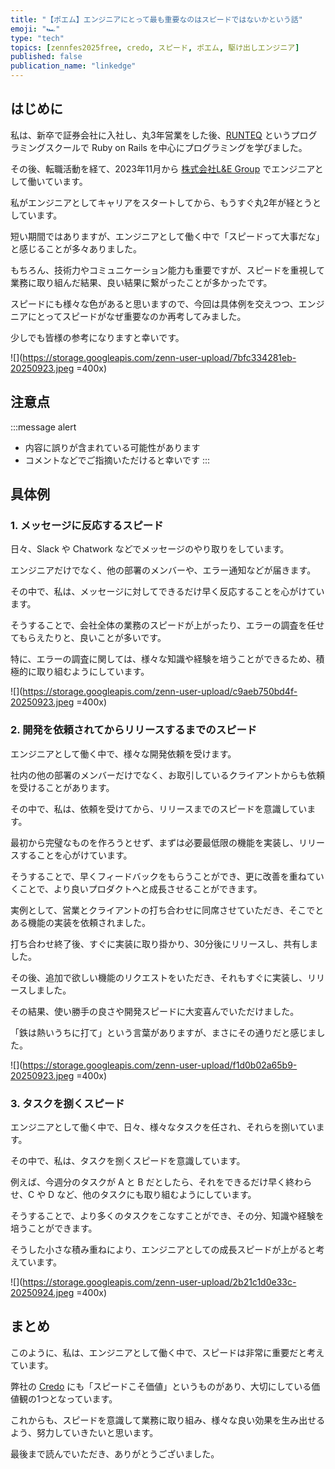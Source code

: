 ```yaml
---
title: "【ポエム】エンジニアにとって最も重要なのはスピードではないかという話"
emoji: "🏎️"
type: "tech"
topics: [zennfes2025free, credo, スピード, ポエム, 駆け出しエンジニア]
published: false
publication_name: "linkedge"
---
```


## はじめに

私は、新卒で証券会社に入社し、丸3年営業をした後、[RUNTEQ](https://runteq.jp) というプログラミングスクールで Ruby on Rails を中心にプログラミングを学びました。

その後、転職活動を経て、2023年11月から [株式会社L&E Group](https://legrp.co.jp) でエンジニアとして働いています。

私がエンジニアとしてキャリアをスタートしてから、もうすぐ丸2年が経とうとしています。

短い期間ではありますが、エンジニアとして働く中で「スピードって大事だな」と感じることが多々ありました。

もちろん、技術力やコミュニケーション能力も重要ですが、スピードを重視して業務に取り組んだ結果、良い結果に繋がったことが多かったです。

スピードにも様々な色があると思いますので、今回は具体例を交えつつ、エンジニアにとってスピードがなぜ重要なのか再考してみました。

少しでも皆様の参考になりますと幸いです。

![](https://storage.googleapis.com/zenn-user-upload/7bfc334281eb-20250923.jpeg =400x)

## 注意点

:::message alert
- 内容に誤りが含まれている可能性があります
- コメントなどでご指摘いただけると幸いです
:::

## 具体例

### 1. メッセージに反応するスピード

日々、Slack や Chatwork などでメッセージのやり取りをしています。

エンジニアだけでなく、他の部署のメンバーや、エラー通知などが届きます。

その中で、私は、メッセージに対してできるだけ早く反応することを心がけています。

そうすることで、会社全体の業務のスピードが上がったり、エラーの調査を任せてもらえたりと、良いことが多いです。

特に、エラーの調査に関しては、様々な知識や経験を培うことができるため、積極的に取り組むようにしています。

![](https://storage.googleapis.com/zenn-user-upload/c9aeb750bd4f-20250923.jpeg =400x)

### 2. 開発を依頼されてからリリースするまでのスピード

エンジニアとして働く中で、様々な開発依頼を受けます。

社内の他の部署のメンバーだけでなく、お取引しているクライアントからも依頼を受けることがあります。

その中で、私は、依頼を受けてから、リリースまでのスピードを意識しています。

最初から完璧なものを作ろうとせず、まずは必要最低限の機能を実装し、リリースすることを心がけています。

そうすることで、早くフィードバックをもらうことができ、更に改善を重ねていくことで、より良いプロダクトへと成長させることができます。

実例として、営業とクライアントの打ち合わせに同席させていただき、そこでとある機能の実装を依頼されました。

打ち合わせ終了後、すぐに実装に取り掛かり、30分後にリリースし、共有しました。

その後、追加で欲しい機能のリクエストをいただき、それもすぐに実装し、リリースしました。

その結果、使い勝手の良さや開発スピードに大変喜んでいただけました。

「鉄は熱いうちに打て」という言葉がありますが、まさにその通りだと感じました。

![](https://storage.googleapis.com/zenn-user-upload/f1d0b02a65b9-20250923.jpeg =400x)

### 3. タスクを捌くスピード

エンジニアとして働く中で、日々、様々なタスクを任され、それらを捌いています。

その中で、私は、タスクを捌くスピードを意識しています。

例えば、今週分のタスクが A と B だとしたら、それをできるだけ早く終わらせ、C や D など、他のタスクにも取り組むようにしています。

そうすることで、より多くのタスクをこなすことができ、その分、知識や経験を培うことができます。

そうした小さな積み重ねにより、エンジニアとしての成長スピードが上がると考えています。

![](https://storage.googleapis.com/zenn-user-upload/2b21c1d0e33c-20250924.jpeg =400x)

## まとめ

このように、私は、エンジニアとして働く中で、スピードは非常に重要だと考えています。

弊社の [Credo](https://legrp.co.jp/about) にも「スピードこそ価値」というものがあり、大切にしている価値観の1つとなっています。

これからも、スピードを意識して業務に取り組み、様々な良い効果を生み出せるよう、努力していきたいと思います。

最後まで読んでいただき、ありがとうございました。
